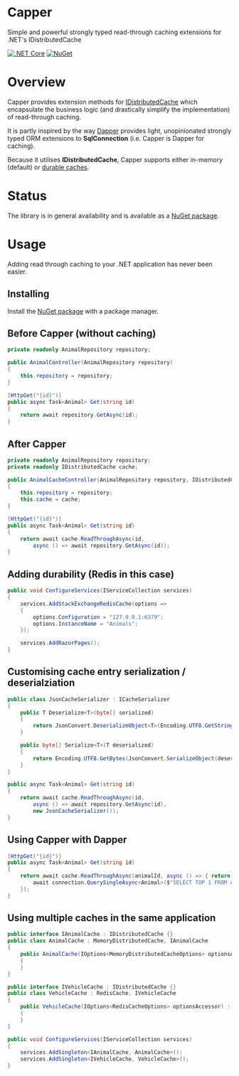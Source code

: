 # Capper
Simple and powerful strongly typed read-through caching extensions for .NET's IDistributedCache

[![.NET Core](https://github.com/creyke/Capper/workflows/.NET%20Core/badge.svg)](https://github.com/creyke/Capper/actions?query=workflow%3A%22.NET+Core%22)
[![NuGet](https://img.shields.io/nuget/v/Capper.svg?style=flat)](https://www.nuget.org/packages/Capper)

# Overview
Capper provides extension methods for [IDistributedCache](https://docs.microsoft.com/en-us/aspnet/core/performance/caching/distributed) which encapsulate the business logic (and drastically simplify the implementation) of read-through caching.

It is partly inspired by the way [Dapper](https://github.com/DapperLib/Dapper) provides light, unopinionated strongly typed ORM extensions to **SqlConnection** (i.e. Capper is Dapper for caching).

Because it utilises **IDistributedCache**, Capper supports either in-memory (default) or [durable caches](https://docs.microsoft.com/en-us/aspnet/core/performance/caching/distributed#establish-distributed-caching-services).

# Status
The library is in general availability and is available as a [NuGet package](https://www.nuget.org/packages/Capper).

# Usage
Adding read through caching to your .NET application has never been easier.

## Installing
Install the [NuGet package](https://www.nuget.org/packages/Capper) with a package manager.

## Before Capper (without caching)
```csharp
private readonly AnimalRepository repository;

public AnimalController(AnimalRepository repository)
{
    this.repository = repository;
}

[HttpGet("{id}")]
public async Task<Animal> Get(string id)
{
    return await repository.GetAsync(id);
}
```

## After Capper
```csharp
private readonly AnimalRepository repository;
private readonly IDistributedCache cache;

public AnimalCacheController(AnimalRepository repository, IDistributedCache cache)
{
    this.repository = repository;
    this.cache = cache;
}

[HttpGet("{id}")]
public async Task<Animal> Get(string id)
{
    return await cache.ReadThroughAsync(id,
        async () => await repository.GetAsync(id));
}
```

## Adding durability (Redis in this case)
```csharp
public void ConfigureServices(IServiceCollection services)
{
    services.AddStackExchangeRedisCache(options =>
    {
        options.Configuration = "127.0.0.1:6379";
        options.InstanceName = "Animals";
    });

    services.AddRazorPages();
}
```

## Customising cache entry serialization / deserialziation
```csharp
public class JsonCacheSerializer : ICacheSerializer
{
    public T Deserialize<T>(byte[] serialized)
    {
        return JsonConvert.DeserializeObject<T>(Encoding.UTF8.GetString(serialized));
    }

    public byte[] Serialize<T>(T deserialized)
    {
        return Encoding.UTF8.GetBytes(JsonConvert.SerializeObject(deserialized));
    }
}

public async Task<Animal> Get(string id)
{
    return await cache.ReadThroughAsync(id,
        async () => await repository.GetAsync(id),
        new JsonCacheSerializer());
}
```

## Using Capper with Dapper
```csharp
[HttpGet("{id}")]
public async Task<Animal> Get(string id)
{
    return await cache.ReadThroughAsync(animalId, async () => { return
        await connection.QuerySingleAsync<Animal>($"SELECT TOP 1 FROM Animals WHERE Id = @AnimalId", new { AnimalId = animalId });
    });
}
```

## Using multiple caches in the same application
```csharp
public interface IAnimalCache : IDistributedCache {}
public class AnimalCache : MemoryDistributedCache, IAnimalCache
{
    public AnimalCache(IOptions<MemoryDistributedCacheOptions> optionsAccessor) : base(optionsAccessor)
    {
    }
}

public interface IVehicleCache : IDistributedCache {}
public class VehicleCache : RedisCache, IVehicleCache
{
    public VehicleCache(IOptions<RedisCacheOptions> optionsAccessor) : base(optionsAccessor)
    {
    }
}

public void ConfigureServices(IServiceCollection services)
{
    services.AddSingleton<IAnimalCache, AnimalCache>();
    services.AddSingleton<IVehicleCache, VehicleCache>();
}
```
